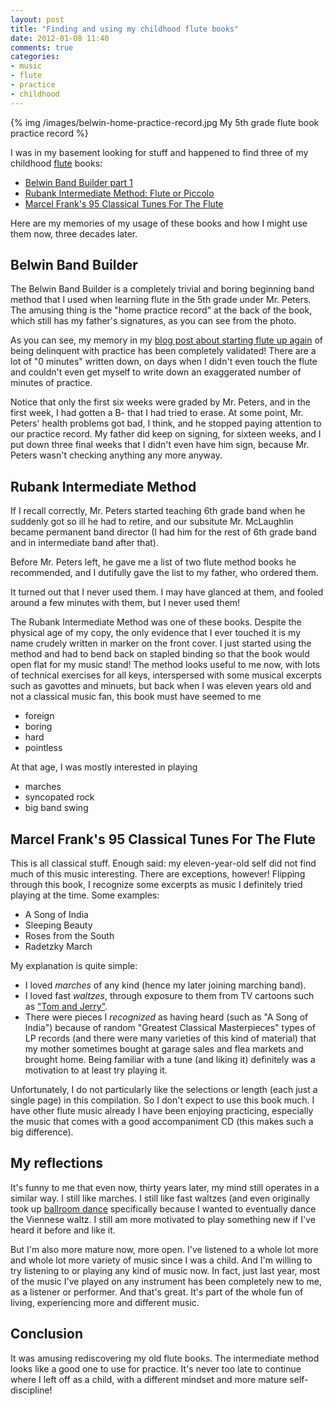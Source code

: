 ```yaml
---
layout: post
title: "Finding and using my childhood flute books"
date: 2012-01-08 11:40
comments: true
categories:
- music
- flute
- practice
- childhood
---
```

{% img /images/belwin-home-practice-record.jpg My 5th grade flute book practice record %}

I was in my basement looking for stuff and happened to find three of my childhood [flute](http://franklinchen.com/blog/categories/flute/) books:

- [Belwin Band Builder part 1](http://www.amazon.com/Belwin-Band-Builder-Part-Flute/dp/B000M0CLSW)
- [Rubank Intermediate Method: Flute or Piccolo](http://www.amazon.com/Rubank-Intermediate-Method-Piccolo-Educational/dp/1423444221)
- [Marcel Frank's 95 Classical Tunes For The Flute](http://www.amazon.com/Marcel-Franks-Classical-Tunes-Flute/dp/B002JVQCWI)

Here are my memories of my usage of these books and how I might use them now, three decades later.

<!--more-->

## Belwin Band Builder

The Belwin Band Builder is a completely trivial and boring beginning band method that I used when learning flute in the 5th grade under Mr. Peters. The amusing thing is the "home practice record" at the back of the book, which still has my father's signatures, as you can see from the photo.

As you can see, my memory in my [blog post about starting flute up again](http://franklinchen.com/blog/2011/11/09/taking-up-flute-again-after-decades/) of being delinquent with practice has been completely validated! There are a lot of "0 minutes" written down, on days when I didn't even touch the flute and couldn't even get myself to write down an exaggerated number of minutes of practice.

Notice that only the first six weeks were graded by Mr. Peters, and in the first week, I had gotten a B- that I had tried to erase. At some point, Mr. Peters' health problems got bad, I think, and he stopped paying attention to our practice record. My father did keep on signing, for sixteen weeks, and I put down three final weeks that I didn't even have him sign, because Mr. Peters wasn't checking anything any more anyway.

## Rubank Intermediate Method

If I recall correctly, Mr. Peters started teaching 6th grade band when he suddenly got so ill he had to retire, and our subsitute Mr. McLaughlin became permanent band director (I had him for the rest of 6th grade band and in intermediate band after that).

Before Mr. Peters left, he gave me a list of two flute method books he recommended, and I dutifully gave the list to my father, who ordered them.

It turned out that I never used them. I may have glanced at them, and fooled around a few minutes with them, but I never used them!

The Rubank Intermediate Method was one of these books. Despite the physical age of my copy, the only evidence that I ever touched it is my name crudely written in marker on the front cover. I just started using the method and had to bend back on stapled binding so that the book would open flat for my music stand! The method looks useful to me now, with lots of technical exercises for all keys, interspersed with some musical excerpts such as gavottes and minuets, but back when I was eleven years old and not a classical music fan, this book must have seemed to me

- foreign
- boring
- hard
- pointless

At that age, I was mostly interested in playing

- marches
- syncopated rock
- big band swing

## Marcel Frank's 95 Classical Tunes For The Flute

This is all classical stuff. Enough said: my eleven-year-old self did not find much of this music interesting. There are exceptions, however! Flipping through this book, I recognize some excerpts as music I definitely tried playing at the time. Some examples:

- A Song of India
- Sleeping Beauty
- Roses from the South
- Radetzky March

My explanation is quite simple:

- I loved *marches* of any kind (hence my later joining marching band).
- I loved fast *waltzes*, through exposure to them from TV cartoons such as ["Tom and Jerry"](http://en.wikipedia.org/wiki/Tom_and_Jerry).
- There were pieces I *recognized* as having heard (such as "A Song of India") because of random "Greatest Classical Masterpieces" types of LP records (and there were many varieties of this kind of material) that my mother sometimes bought at garage sales and flea markets and brought home. Being familiar with a tune (and liking it) definitely was a motivation to at least try playing it.

Unfortunately, I do not particularly like the selections or length (each just a single page) in this compilation. So I don't expect to use this book much. I have other flute music already I have been enjoying practicing, especially the music that comes with a good accompaniment CD (this makes such a big difference).

## My reflections

It's funny to me that even now, thirty years later, my mind still operates in a similar way. I still like marches. I still like fast waltzes (and even originally took up [ballroom dance](http://franklinchen.com/blog/categories/ballroom-dance/) specifically because I wanted to eventually dance the Viennese waltz. I still am more motivated to play something new if I've heard it before and like it.

But I'm also more mature now, more open. I've listened to a whole lot more and whole lot more variety of music since I was a child. And I'm willing to try listening to or playing any kind of music now. In fact, just last year, most of the music I've played on any instrument has been completely new to me, as a listener or performer. And that's great. It's part of the whole fun of living, experiencing more and different music.

## Conclusion

It was amusing rediscovering my old flute books. The intermediate method looks like a good one to use for practice. It's never too late to continue where I left off as a child, with a different mindset and more mature self-discipline!
